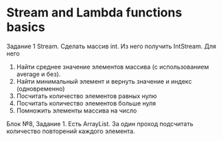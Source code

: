 # Stream and Lambda functions basics
Задание 1 Stream.
Сделать массив int. Из него получить IntStream. Для него
1. Найти среднее значение элементов массива (с использованием average и без).
2. Найти минимальный элемент и вернуть значение и индекс (одновременно)
3. Посчитать количество элементов равных нулю
4. Посчитать количество элементов больше нуля
5. Помножить элементы массива на число

Блок №8, Задание 1.
Есть ArrayList<Integer>.
За один проход подсчитать количество повторений каждого элемента.